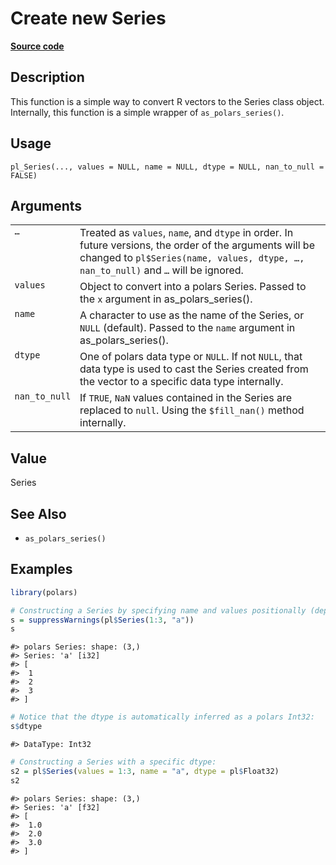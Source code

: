 

# Create new Series

[**Source code**](https://github.com/pola-rs/r-polars/tree/main/R/series__series.R#L312)

## Description

This function is a simple way to convert R vectors to the Series class
object. Internally, this function is a simple wrapper of
<code>as_polars_series()</code>.

## Usage

<pre><code class='language-R'>pl_Series(..., values = NULL, name = NULL, dtype = NULL, nan_to_null = FALSE)
</code></pre>

## Arguments

<table>
<tr>
<td style="white-space: nowrap; font-family: monospace; vertical-align: top">
<code id="pl_Series_:_...">…</code>
</td>
<td>
Treated as <code>values</code>, <code>name</code>, and
<code>dtype</code> in order. In future versions, the order of the
arguments will be changed to <code>pl$Series(name, values, dtype, …,
nan_to_null)</code> and <code>…</code> will be ignored.
</td>
</tr>
<tr>
<td style="white-space: nowrap; font-family: monospace; vertical-align: top">
<code id="pl_Series_:_values">values</code>
</td>
<td>
Object to convert into a polars Series. Passed to the <code>x</code>
argument in as_polars_series().
</td>
</tr>
<tr>
<td style="white-space: nowrap; font-family: monospace; vertical-align: top">
<code id="pl_Series_:_name">name</code>
</td>
<td>
A character to use as the name of the Series, or <code>NULL</code>
(default). Passed to the <code>name</code> argument in
as_polars_series().
</td>
</tr>
<tr>
<td style="white-space: nowrap; font-family: monospace; vertical-align: top">
<code id="pl_Series_:_dtype">dtype</code>
</td>
<td>
One of polars data type or <code>NULL</code>. If not <code>NULL</code>,
that data type is used to cast the Series created from the vector to a
specific data type internally.
</td>
</tr>
<tr>
<td style="white-space: nowrap; font-family: monospace; vertical-align: top">
<code id="pl_Series_:_nan_to_null">nan_to_null</code>
</td>
<td>
If <code>TRUE</code>, <code>NaN</code> values contained in the Series
are replaced to <code>null</code>. Using the <code>$fill_nan()</code>
method internally.
</td>
</tr>
</table>

## Value

Series

## See Also

<ul>
<li>

<code>as_polars_series()</code>

</li>
</ul>

## Examples

``` r
library(polars)

# Constructing a Series by specifying name and values positionally (deprecated):
s = suppressWarnings(pl$Series(1:3, "a"))
s
```

    #> polars Series: shape: (3,)
    #> Series: 'a' [i32]
    #> [
    #>  1
    #>  2
    #>  3
    #> ]

``` r
# Notice that the dtype is automatically inferred as a polars Int32:
s$dtype
```

    #> DataType: Int32

``` r
# Constructing a Series with a specific dtype:
s2 = pl$Series(values = 1:3, name = "a", dtype = pl$Float32)
s2
```

    #> polars Series: shape: (3,)
    #> Series: 'a' [f32]
    #> [
    #>  1.0
    #>  2.0
    #>  3.0
    #> ]
